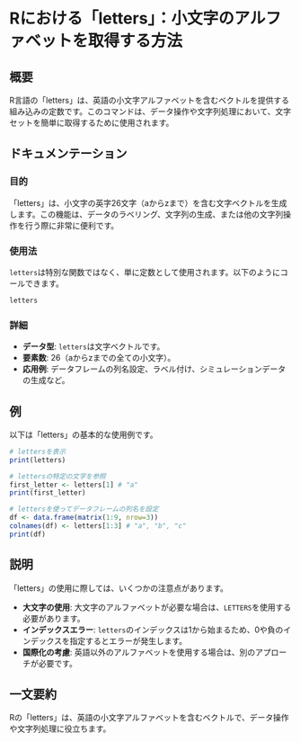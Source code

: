 <!--
Meta Description: # Rにおける「letters」：小文字のアルファベットを取得する方法 ## 概要 R言語の「letters」は、英語の小文字アルファベットを含むベクトルを提供する組み込みの定数です。このコマンドは、データ操作や文字列処理において、文字セットを簡単に取得するために使用されます。 ## ドキュメンテー...
Meta Keywords: letters, print, first_letter, rにおける, 小文字のアルファベットを取得する方法
-->

# Rにおける「letters」：小文字のアルファベットを取得する方法

## 概要
R言語の「letters」は、英語の小文字アルファベットを含むベクトルを提供する組み込みの定数です。このコマンドは、データ操作や文字列処理において、文字セットを簡単に取得するために使用されます。

## ドキュメンテーション
### 目的
「letters」は、小文字の英字26文字（aからzまで）を含む文字ベクトルを生成します。この機能は、データのラベリング、文字列の生成、または他の文字列操作を行う際に非常に便利です。

### 使用法
`letters`は特別な関数ではなく、単に定数として使用されます。以下のようにコールできます。

```R
letters
```

### 詳細
- **データ型**: `letters`は文字ベクトルです。
- **要素数**: 26（aからzまでの全ての小文字）。
- **応用例**: データフレームの列名設定、ラベル付け、シミュレーションデータの生成など。

## 例
以下は「letters」の基本的な使用例です。

```R
# lettersを表示
print(letters)

# lettersの特定の文字を参照
first_letter <- letters[1] # "a"
print(first_letter)

# lettersを使ってデータフレームの列名を設定
df <- data.frame(matrix(1:9, nrow=3))
colnames(df) <- letters[1:3] # "a", "b", "c"
print(df)
```

## 説明
「letters」の使用に際しては、いくつかの注意点があります。

- **大文字の使用**: 大文字のアルファベットが必要な場合は、`LETTERS`を使用する必要があります。
- **インデックスエラー**: `letters`のインデックスは1から始まるため、0や負のインデックスを指定するとエラーが発生します。
- **国際化の考慮**: 英語以外のアルファベットを使用する場合は、別のアプローチが必要です。

## 一文要約
Rの「letters」は、英語の小文字アルファベットを含むベクトルで、データ操作や文字列処理に役立ちます。